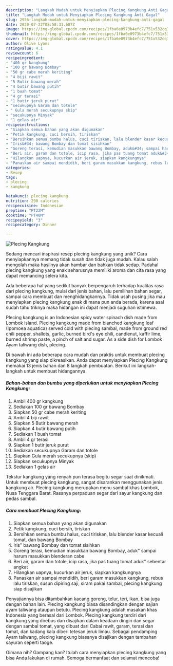 ```yaml
---
description: "Langkah Mudah untuk Menyiapkan Plecing Kangkung Anti Gagal"
title: "Langkah Mudah untuk Menyiapkan Plecing Kangkung Anti Gagal"
slug: 2956-langkah-mudah-untuk-menyiapkan-plecing-kangkung-anti-gagal
date: 2020-07-22T08:58:31.687Z
image: https://img-global.cpcdn.com/recipes/1fba6e0973b4efc7/751x532cq70/plecing-kangkung-foto-resep-utama.jpg
thumbnail: https://img-global.cpcdn.com/recipes/1fba6e0973b4efc7/751x532cq70/plecing-kangkung-foto-resep-utama.jpg
cover: https://img-global.cpcdn.com/recipes/1fba6e0973b4efc7/751x532cq70/plecing-kangkung-foto-resep-utama.jpg
author: Olive Lyons
ratingvalue: 4.1
reviewcount: 6
recipeingredient:
- "400 gr kangkung"
- "100 gr bawang Bombay"
- "50 gr cabe merah keriting"
- "4 biji rawit"
- "5 Butir bawang merah"
- "4 butir bawang putih"
- "1 buah tomat"
- "4 gr terasi"
- "1 butir jeruk purut"
- "secukupnya Garam dan totole"
- " Gula merah secukupnya skip"
- "secukupnya Minyak"
- "1 gelas air"
recipeinstructions:
- "Siapkan semua bahan yang akan digunakan"
- "Petik kangkung, cuci bersih, tiriskan"
- "Bersihkan semua bumbu halus, cuci tiriskan, lalu blender kasar kecuali tomat, dan bawang Bombay"
- "Iris&#34; bawang Bombay dan tomat sisihkan"
- "Goreng terasi, kemudian masukkan bawang Bombay, aduk&#34; sampai harum masukkan blenderan cabe"
- "Beri air, garam dan totole, icip rasa, jika pas tuang tomat aduk&#34; sebentar angkat"
- "Hilangkan uapnya, kucurkan air jeruk, siapkan kangkungnya"
- "Panaskan air sampai mendidih, beri garam masukkan kangkung, rebus lalu tiriskan, susun dipiring saji, siram pakai sambal, plecing kangkung siap disajikan"
categories:
- Resep
tags:
- plecing
- kangkung

katakunci: plecing kangkung 
nutrition: 290 calories
recipecuisine: Indonesian
preptime: "PT22M"
cooktime: "PT40M"
recipeyield: "3"
recipecategory: Dinner

---
```



![Plecing Kangkung](https://img-global.cpcdn.com/recipes/1fba6e0973b4efc7/751x532cq70/plecing-kangkung-foto-resep-utama.jpg)

Sedang mencari inspirasi resep plecing kangkung yang unik? Cara menyiapkannya memang tidak susah dan tidak juga mudah. Kalau salah mengolah maka hasilnya akan hambar dan bahkan tidak sedap. Padahal plecing kangkung yang enak seharusnya memiliki aroma dan cita rasa yang dapat memancing selera kita.

Ada beberapa hal yang sedikit banyak berpengaruh terhadap kualitas rasa dari plecing kangkung, mulai dari jenis bahan, lalu pemilihan bahan segar, sampai cara membuat dan menghidangkannya. Tidak usah pusing jika mau menyiapkan plecing kangkung enak di mana pun anda berada, karena asal sudah tahu triknya maka hidangan ini dapat menjadi suguhan istimewa.

Plecing kangkung is an Indonesian spicy water spinach dish made from Lombok island. Plecing kangkung made from blanched kangkung leaf (Ipomoea aquatica) served cold with plecing sambal, made from ground red chili pepper, shallots, garlic, burned bird&#39;s eye chili, candlenut, kaffir lime, burned shrimp paste, a pinch of salt and sugar. As a side dish for Lombok Ayam taliwang dish, plecing.


Di bawah ini ada beberapa cara mudah dan praktis untuk membuat plecing kangkung yang siap dikreasikan. Anda dapat menyiapkan Plecing Kangkung memakai 13 jenis bahan dan 8 langkah pembuatan. Berikut ini langkah-langkah untuk membuat hidangannya.

<!--inarticleads1-->

##### Bahan-bahan dan bumbu yang diperlukan untuk menyiapkan Plecing Kangkung:

1. Ambil 400 gr kangkung
1. Sediakan 100 gr bawang Bombay
1. Siapkan 50 gr cabe merah keriting
1. Ambil 4 biji rawit
1. Siapkan 5 Butir bawang merah
1. Siapkan 4 butir bawang putih
1. Sediakan 1 buah tomat
1. Ambil 4 gr terasi
1. Siapkan 1 butir jeruk purut
1. Sediakan secukupnya Garam dan totole
1. Siapkan  Gula merah secukupnya (skip)
1. Siapkan secukupnya Minyak
1. Sediakan 1 gelas air


Tekstur kangkung yang renyah pun terasa begitu segar saat dinikmati. Untuk membuat plecing kangkung, sangat disarankan menggunakan jenis kangkung air. Plecing kangkung merupakan menu sambal khas Lombok, Nusa Tenggara Barat. Rasanya perpaduan segar dari sayur kangkung dan pedas sambal. 

<!--inarticleads2-->

##### Cara membuat Plecing Kangkung:

1. Siapkan semua bahan yang akan digunakan
1. Petik kangkung, cuci bersih, tiriskan
1. Bersihkan semua bumbu halus, cuci tiriskan, lalu blender kasar kecuali tomat, dan bawang Bombay
1. Iris&#34; bawang Bombay dan tomat sisihkan
1. Goreng terasi, kemudian masukkan bawang Bombay, aduk&#34; sampai harum masukkan blenderan cabe
1. Beri air, garam dan totole, icip rasa, jika pas tuang tomat aduk&#34; sebentar angkat
1. Hilangkan uapnya, kucurkan air jeruk, siapkan kangkungnya
1. Panaskan air sampai mendidih, beri garam masukkan kangkung, rebus lalu tiriskan, susun dipiring saji, siram pakai sambal, plecing kangkung siap disajikan


Penyajiannya bisa ditambahkan kacang goreng, telur, teri, ikan, bisa juga dengan bahan lain. Plecing kangkung biasa disandingkan dengan sajian ayam taliwang ataupun betutu. Plecing kangkung adalah masakan khas Indonesia yang berasal dari Lombok. Plecing kangkung terdiri dari kangkung yang direbus dan disajikan dalam keadaan dingin dan segar dengan sambal tomat, yang dibuat dari Cabai rawit, garam, terasi dan tomat, dan kadang kala diberi tetesan jeruk limau. Sebagai pendamping Ayam taliwang, plecing kangkung biasanya disajikan dengan tambahan sayuran seperti taoge. 

Gimana nih? Gampang kan? Itulah cara menyiapkan plecing kangkung yang bisa Anda lakukan di rumah. Semoga bermanfaat dan selamat mencoba!
